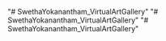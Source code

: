 "# SwethaYokanantham_VirtualArtGallery" 
"# SwethaYokanantham_VirtualArtGallery" 
"# SwethaYokanantham_VirtualArtGallery" 
